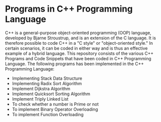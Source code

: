 # Programs in C++ Programming Language 

C++ is a general-purpose object-oriented programming (OOP) language, developed by Bjarne Stroustrup, and is an extension of the C language.
It is therefore possible to code C++ in a "C style" or "object-oriented style." In certain scenarios, it can be coded in either way and 
is thus an effective example of a hybrid language. This repository consists of the various C++ Programs and Code Snippets that have been 
coded in C++ Programming Language. The following programs has been implemented in the C++ Programming Language: 

- Implementing Stack Data Structure 
- Implementing Radix Sort Algorithm 
- Implement Dijkstra Algorithm
- Implement Quicksort Sorting Algorithm
- Implement Triply Linked List
- To check whether a number is Prime or not
- To implement Binary Operator Overloading
- To implement Function Overloading
